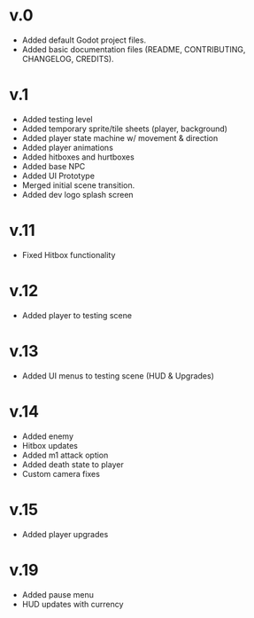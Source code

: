 # v.0

- Added default Godot project files.
- Added basic documentation files (README, CONTRIBUTING, CHANGELOG, CREDITS).

# v.1

- Added testing level
- Added temporary sprite/tile sheets (player, background)
- Added player state machine w/ movement & direction
- Added player animations
- Added hitboxes and hurtboxes
- Added base NPC
- Added UI Prototype
- Merged initial scene transition.
- Added dev logo splash screen

# v.11

- Fixed Hitbox functionality

# v.12

- Added player to testing scene

# v.13

- Added UI menus to testing scene (HUD & Upgrades)

# v.14

- Added enemy
- Hitbox updates
- Added m1 attack option
- Added death state to player
- Custom camera fixes

# v.15

- Added player upgrades

# v.19

- Added pause menu
- HUD updates with currency
